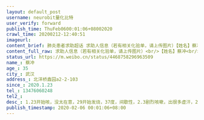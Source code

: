 ```yaml
---
layout: default_post
username: neurobit量化比特
user_verify: forward
publish_time: ThuFeb0600:01:06+08002020
crawl_time: 20200212-12:40:51
imageurl: 
content_brief: 肺炎患者求助超话 求助人信息（若有相关化验单，请上传图片）【姓名】蔡冲【年龄】35【所在城市】武汉【所在小区、社区】北洋桥鑫园a 2-2-103【患病时间】2020.1.23【联系方式】13476060248【其他紧急联系人】【病情描述】1.23开始咳，没太在意，29开始发烧，37度，间歇性，2.3剧烈咳嗽， ...全文
content_full_raw: 求助人信息（若有相关化验单，请上传图片）<br/>【姓名】蔡冲<br/>【年龄】35<br/>【所在城市】武汉<br/>【所在小区、社区】北洋桥鑫园a2-2-103<br/>【患病时间】2020.1.23<br/>【联系方式】13476060248<br/>【其他紧急联系人】<br/>【病情描述】1.23开始咳，没太在意，29开始发烧，37度，间歇性，2.3剧烈咳嗽，出很多虚汗，2.5略微好转，体力每天逐渐下降，腰部轻微疼痛，嗜睡，感觉轻微乏力<adata-url="http://t.cn/R2WxQOQ"href="http://weibo.com/p/1001018008642010000000000"data-hide=""><spanclass='url-icon'><imgstyle='width:1rem;height:1rem'src='https://h5.sinaimg.cn/upload/2015/09/25/3/timeline_card_small_location_default.png'></span><spanclass="surl-text">武汉</span></a>
status_url: https://m.weibo.cn/status/4468758296963509
name_: 蔡冲
age_: 35
city_: 武汉
address_: 北洋桥鑫园a2-2-103
since_: 2020.1.23
tel_: 13476060248
tel2_: 
desc_: 1.23开始咳，没太在意，29开始发烧，37度，间歇性，2.3剧烈咳嗽，出很多虚汗，2.5略微好转，体力每天逐渐下降，腰部轻微疼痛，嗜睡，感觉轻微乏力<adata-url="http//t.cn/R2WxQOQ"href="http//weibo.com/p/1001018008642010000000000"data-hide=""><spanclass='url-icon'><imgstyle='width1rem;height1rem'src='https//h5.sinaimg.cn/upload/2015/09/25/3/timeline_card_small_location_default.png'></span><spanclass="surl-text">武汉</span></a>
publish_timestamp: 2020-02-06 00:01:06+08:00
---
```

